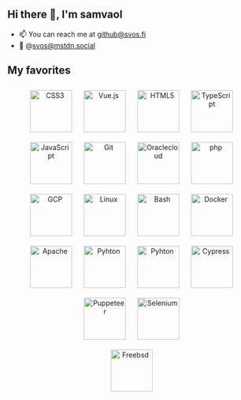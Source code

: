 ## Hi there 👋, I'm samvaol

- 📫  You can reach me at github@svos.fi
- 🐘  @svos@mstdn.social


## My favorites  
<div align="center">  
<a href="https://www.w3schools.com/css/" target="_blank"><img style="margin: 10px" src="https://profilinator.rishav.dev/skills-assets/css3-original-wordmark.svg" alt="CSS3" height="85" /></a>  
<a href="https://vuejs.org/" target="_blank"><img style="margin: 10px" src="https://upload.wikimedia.org/wikipedia/commons/9/95/Vue.js_Logo_2.svg" alt="Vue.js" height="85" /></a>  
<a href="https://en.wikipedia.org/wiki/HTML5" target="_blank"><img style="margin: 10px" src="https://profilinator.rishav.dev/skills-assets/html5-original-wordmark.svg" alt="HTML5" height="85" /></a>  
<a href="https://www.typescriptlang.org/" target="_blank"><img style="margin: 10px" src="https://profilinator.rishav.dev/skills-assets/typescript-original.svg" alt="TypeScript" height="85" /></a>    
<a href="https://www.javascript.com/" target="_blank"><img style="margin: 10px" src="https://profilinator.rishav.dev/skills-assets/javascript-original.svg" alt="JavaScript" height="85" /></a>
<a href="https://github.com/" target="_blank"><img style="margin: 10px" src="https://profilinator.rishav.dev/skills-assets/git-scm-icon.svg" alt="Git" height="85" /></a> 
<a href="https://oraclecloud.com/" target="_blank"><img style="margin: 10px" src="https://upload.wikimedia.org/wikipedia/commons/archive/e/e1/20200804142151%21Oracle_Corporation_logo.svg" alt="Oraclecloud" height="85" /></a>
 <a href="https://php.net/" target="_blank"><img style="margin: 10px" src="https://upload.wikimedia.org/wikipedia/commons/thumb/2/27/PHP-logo.svg/1280px-PHP-logo.svg.png" alt="php" height="85" /></a>
<div align="center">  
<a href="https://cloud.google.com/" target="_blank"><img style="margin: 10px" src="https://profilinator.rishav.dev/skills-assets/google_cloud-icon.svg" alt="GCP" height="85" /></a>  
<a href="https:/kernel.org/" target="_blank"><img style="margin: 10px" src="https://profilinator.rishav.dev/skills-assets/linux-original.svg" alt="Linux" height="85" /></a>   
<a href="https://www.gnu.org/software/bash/" target="_blank"><img style="margin: 10px" src="https://profilinator.rishav.dev/skills-assets/gnu_bash-icon.svg" alt="Bash" height="85" /></a>  
<a href="https://www.docker.com/" target="_blank"><img style="margin: 10px" src="https://profilinator.rishav.dev/skills-assets/docker-original-wordmark.svg" alt="Docker" height="85" /></a>  
<a href="https://www.apache.org/" target="_blank"><img style="margin: 10px" src="https://upload.wikimedia.org/wikipedia/commons/7/7e/Apache_Feather_Logo.svg" alt="Apache" height="85" /></a>
<a href="https://www.python.org/" target="_blank"><img style="margin: 10px" src="https://upload.wikimedia.org/wikipedia/commons/c/c3/Python-logo-notext.svg" alt="Pyhton" height="85" /></a>
<a href="https://www.fishshell.com/" target="_blank"><img style="margin: 10px" src="https://fishshell.com/assets/img/Terminal_Logo2_CRT_Flat.png" alt="Pyhton" height="85" /></a>
<a href="https://www.cypress.io/" target="_blank"><img style="margin: 10px" src="https://suppis.fi/loggo/cypress.svg" alt="Cypress" height="85" /></a>
<a href="https://pptr.dev/" target="_blank"><img style="margin: 10px" src="https://user-images.githubusercontent.com/10379601/29446482-04f7036a-841f-11e7-9872-91d1fc2ea683.png" alt="Puppeteer" height="85" /></a>
 <a href="https://www.selenium.dev/" target="_blank"><img style="margin: 10px" src="https://external-content.duckduckgo.com/iu/?u=https%3A%2F%2Fwww.articlestheme.com%2Fwp-content%2Fuploads%2F2021%2F05%2FSelenium_Logo-1470x1536.png&f=1&nofb=1&ipt=58b8cd512e3371832b1aca27a5153df5142377ef8535c446eb60f840911756ea&ipo=images" alt="Selenium" height="85" /></a>
<div align="center">  
<a href="https://www.freebsd.org/" target="_blank"><img style="margin: 10px" src="https://bastillebsd.org/img/freebsd-new-logo.png" alt="Freebsd" height="85" /></a>
</div>
</div>
<div style="padding: 10%;"></div>
